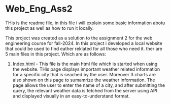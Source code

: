 # Web_Eng_Ass2
 
THis is the readme file, in this file i will explain some basic information abotu this project as well as how to run it locally.

This project was created as a solution to the assignment 2 for the web engineering course for fall-2024. 
In this project i developed a local website that could be used to find eather reklated for all those who need it. ther are 5 main files in this project.
Which are as follows:
1) Index.html - This file is the main html file which is started when using the website. THis page displays important weather related information
                for a specific city that is seached by the user. Moreover 3 charts are also shown on this page to sumamrize the weather information.
                The page allows the user to enter the name of a city, and after submitting the query, the relevant weather data is fetched from the server using API and displayed visually in an easy-to-understand format.
